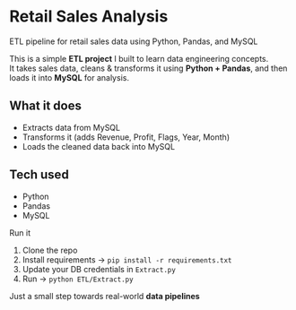 # Retail Sales Analysis
ETL pipeline for retail sales data using Python, Pandas, and MySQL  

This is a simple **ETL project** I built to learn data engineering concepts.  
It takes sales data, cleans & transforms it using **Python + Pandas**, and then loads it into **MySQL** for analysis.  

## What it does
- Extracts data from MySQL  
- Transforms it (adds Revenue, Profit, Flags, Year, Month)  
- Loads the cleaned data back into MySQL  

## Tech used
- Python  
- Pandas  
- MySQL  

Run it
1. Clone the repo  
2. Install requirements → `pip install -r requirements.txt`  
3. Update your DB credentials in `Extract.py`  
4. Run → `python ETL/Extract.py`  

Just a small step towards real-world **data pipelines**
